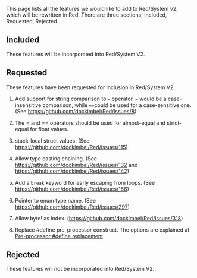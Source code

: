 This page lists all the features we would like to add to Red/System v2, which will be rewritten in Red. There are three sections; Included, Requested, Rejected.

## Included
These features will be incorporated into Red/System V2.

## Requested
These features have been requested for inclusion in Red/System V2.

1. Add support for string comparison to `=` operator. `=` would be a case-insensitive comparison, while `==`could be used for a case-sensitive one. (See https://github.com/dockimbel/Red/issues/8)

2. The = and == operators should be used for almost-equal and strict-equal for float values.

3. stack-local struct values. (See https://github.com/dockimbel/Red/issues/115) 

4. Allow type casting chaining. (See https://github.com/dockimbel/Red/issues/132 and https://github.com/dockimbel/Red/issues/142)

5. Add a `break` keyword for early escaping from loops. (See https://github.com/dockimbel/Red/issues/166)

6. Pointer to enum type name. (See https://github.com/dockimbel/Red/issues/297)

7. Allow byte! as index. (https://github.com/dockimbel/Red/issues/318)

8. Replace #define pre-processor construct. The options are explained at [Pre-processor #define replacement](https://github.com/dockimbel/Red/wiki/Alternatives-to-Red-System-pre-processor-%23define)

## Rejected
These features will not be incorporated into Red/System V2.